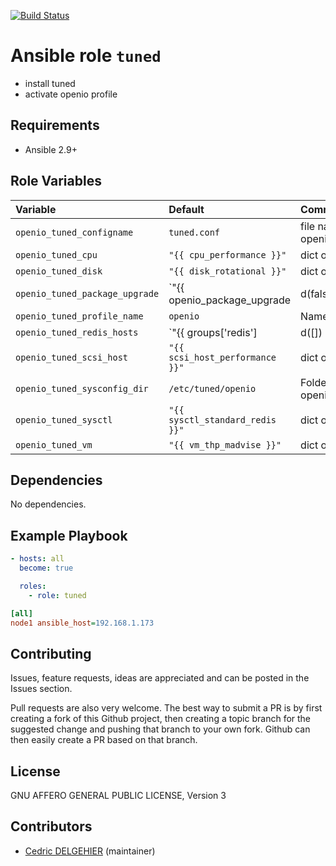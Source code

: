 
[![Build Status](https://travis-ci.org/open-io/ansible-role-openio-tuned.svg?branch=19.04)](https://travis-ci.org/open-io/ansible-role-openio-tuned)
# Ansible role `tuned`

- install tuned
- activate openio profile

## Requirements

- Ansible 2.9+

## Role Variables


| Variable   | Default | Comments (type)  |
| :---       | :---    | :---             |
| `openio_tuned_configname` | `tuned.conf` | file name in openio_tuned_sysconfig_dir |
| `openio_tuned_cpu` | `"{{ cpu_performance }}"` | dict of settings CPU |
| `openio_tuned_disk` | `"{{ disk_rotational }}"` | dict of settings DISK |
| `openio_tuned_package_upgrade` | `"{{ openio_package_upgrade | d(false) }}"` | Set the packages to the latest version (to be set in extra_vars) |
| `openio_tuned_profile_name` | `openio` | Name of the tuned profile |
| `openio_tuned_redis_hosts` | `"{{ groups['redis'] | d([]) }}"` | Ansible group of hosts for the redis backend |
| `openio_tuned_scsi_host` | `"{{ scsi_host_performance }}"` | dict of settings SCSI HOST |
| `openio_tuned_sysconfig_dir` | `/etc/tuned/openio` | Folder of the profile openio_tuned_configname |
| `openio_tuned_sysctl` | `"{{ sysctl_standard_redis }}"` | dict of settings SYSCTL |
| `openio_tuned_vm` | `"{{ vm_thp_madvise }}"` | dict of settings VM |


## Dependencies

No dependencies.

## Example Playbook

```yaml
- hosts: all
  become: true

  roles:
    - role: tuned
```


```ini
[all]
node1 ansible_host=192.168.1.173
```

## Contributing

Issues, feature requests, ideas are appreciated and can be posted in the Issues section.

Pull requests are also very welcome.
The best way to submit a PR is by first creating a fork of this Github project, then creating a topic branch for the suggested change and pushing that branch to your own fork.
Github can then easily create a PR based on that branch.

## License

GNU AFFERO GENERAL PUBLIC LICENSE, Version 3

## Contributors

- [Cedric DELGEHIER](https://github.com/cdelgehier) (maintainer)